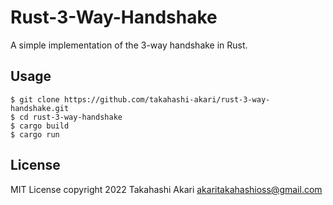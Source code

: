 # Rust-3-Way-Handshake
A simple implementation of the 3-way handshake in Rust.

## Usage
```
$ git clone https://github.com/takahashi-akari/rust-3-way-handshake.git
$ cd rust-3-way-handshake
$ cargo build
$ cargo run
```

## License
MIT License copyright 2022 Takahashi Akari <akaritakahashioss@gmail.com>
